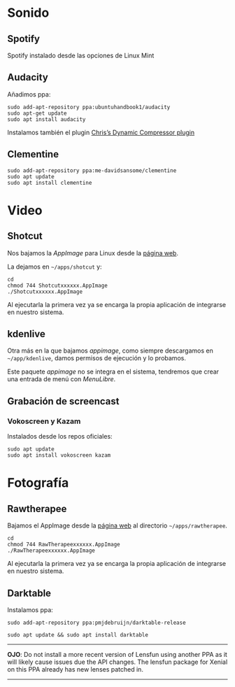 # Sonido

## Spotify

Spotify instalado desde las opciones de Linux Mint

## Audacity

Añadimos ppa:

~~~~
sudo add-apt-repository ppa:ubuntuhandbook1/audacity
sudo apt-get update
sudo apt install audacity
~~~~

Instalamos también el plugin [Chris’s Dynamic Compressor
plugin](https://theaudacitytopodcast.com/chriss-dynamic-compressor-plugin-for-audacity/)

## Clementine

~~~~
sudo add-apt-repository ppa:me-davidsansome/clementine
sudo apt update
sudo apt install clementine
~~~~

# Video

## Shotcut

Nos bajamos la _AppImage_ para Linux desde la [página
web](https://www.shotcut.org/).

La dejamos en `~/apps/shotcut` y:

~~~~
cd
chmod 744 Shotcutxxxxxx.AppImage
./Shotcutxxxxxx.AppImage
~~~~

Al ejecutarla la primera vez ya se encarga la propia aplicación de
integrarse en nuestro sistema.

## kdenlive

Otra más en la que bajamos _appimage_, como siempre descargamos en
`~/app/kdenlive`, damos permisos de ejecución y lo probamos.

Este paquete _appimage_ no se integra en el sistema, tendremos que
crear una entrada de menú con _MenuLibre_.

## Grabación de screencast

### Vokoscreen y Kazam

Instalados desde los repos oficiales:

~~~~
sudo apt update
sudo apt install vokoscreen kazam
~~~~

# Fotografía

## Rawtherapee

Bajamos el AppImage desde la [página web](http://rawtherapee.com/) al
directorio `~/apps/rawtherapee`.

~~~~
cd
chmod 744 RawTherapeexxxxxx.AppImage
./RawTherapeexxxxxx.AppImage
~~~~

Al ejecutarla la primera vez ya se encarga la propia aplicación de
integrarse en nuestro sistema.


## Darktable

Instalamos ppa:

~~~~
sudo add-apt-repository ppa:pmjdebruijn/darktable-release

sudo apt update && sudo apt install darktable
~~~~

-----

__OJO__: Do not install a more recent version of Lensfun using
another PPA as it will likely cause issues due the API changes. The
lensfun package for Xenial on this PPA already has new lenses patched
in.

-----
